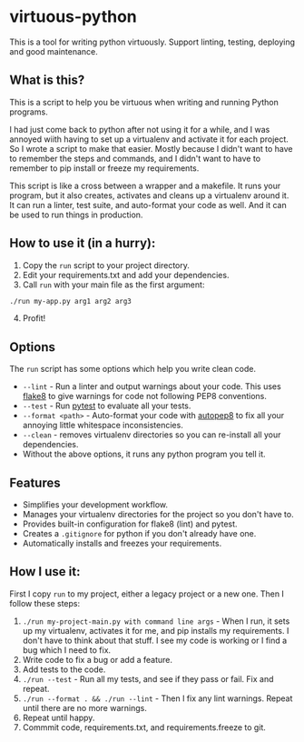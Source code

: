 # virtuous-python
This is a tool for writing python virtuously. Support linting, testing, deploying and good maintenance.

## What is this?

This is a script to help you be virtuous when writing and running Python
programs.

I had just come back to python after not using it for a while, and I was
annoyed wiith having to set up a virtualenv and activate it for each project.
So I wrote a script to make that easier. Mostly because I didn't want to have
to remember the steps and commands, and I didn't want to have to remember to
pip install or freeze my requirements.

This script is like a cross between a wrapper and a makefile. It runs your
program, but it also creates, activates and cleans up a virtualenv around it.
It can run a linter, test suite, and auto-format your code as well. And it can
be used to run things in production.

## How to use it (in a hurry):

1. Copy the `run` script to your project directory.
2. Edit your requirements.txt and add your dependencies.
3. Call `run` with your main file as the first argument:
```bash
./run my-app.py arg1 arg2 arg3
```
4. Profit!

## Options

The `run` script has some options which help you write clean code.

* `--lint` - Run a linter and output warnings about your code. This uses
  [flake8](http://flake8.pycqa.org/en/latest/) to give warnings for code not 
  following PEP8 conventions.
* `--test` - Run [pytest](https://docs.pytest.org/en/latest/) to evaluate all 
  your tests.
* `--format <path>` - Auto-format your code with 
  [autopep8](https://github.com/hhatto/autopep8) to fix all your annoying little
  whitespace inconsistencies.
* `--clean` - removes virtualenv directories so you can re-install all your
  dependencies.
* Without the above options, it runs any python program you tell it.

## Features

* Simplifies your development workflow.
* Manages your virtualenv directories for the project so you don't have to.
* Provides built-in configuration for flake8 (lint) and pytest.
* Creates a `.gitignore` for python if you don't already have one.
* Automatically installs and freezes your requirements.

## How I use it:

First I copy `run` to my project, either a legacy project or a new one. Then I
follow these steps:

1. `./run my-project-main.py with command line args` - When I run, it sets up
   my virtualenv, activates it for me, and pip installs my requirements. I
   don't have to think about that stuff. I see my code is working or I find a
   bug which I need to fix.
2. Write code to fix a bug or add a feature.
3. Add tests to the code.
4. `./run --test` - Run all my tests, and see if they pass or fail. Fix and
   repeat.
5. `./run --format . && ./run --lint` - Then I fix any lint warnings. Repeat
   until there are no more warnings.
6. Repeat until happy.
7. Commmit code, requirements.txt, and requirements.freeze to git.
